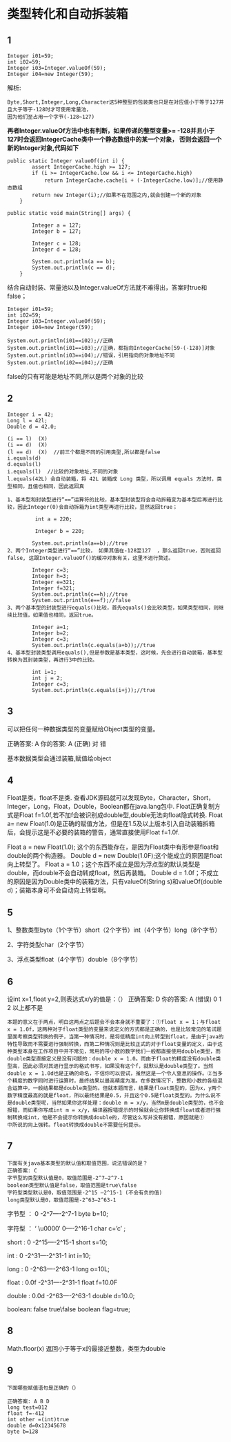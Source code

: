 # 类型转化和自动拆装箱
## 1
```
Integer i01=59;
int i02=59;
Integer i03=Integer.valueOf(59);
Integer i04=new Integer(59);
```
解析:
```
Byte,Short,Integer,Long,Character这5种整型的包装类也只是在对应值小于等于127并且大于等于-128时才可使用常量池，
因为他们至占用一个字节(-128~127)
```
**再者Integer.valueOf方法中也有判断，如果传递的整型变量>= -128并且小于127时会返回IntegerCache类中一个静态数组中的某一个对象， 否则会返回一个新的Integer对象,代码如下**
```
public static Integer valueOf(int i) {
        assert IntegerCache.high >= 127;
        if (i >= IntegerCache.low && i <= IntegerCache.high)
            return IntegerCache.cache[i + (-IntegerCache.low)];//使用静态数组
        return new Integer(i);//如果不在范围之内,就会创建一个新的对象
    }
```
```
public static void main(String[] args) {
         
        Integer a = 127;
        Integer b = 127;
         
        Integer c = 128;
        Integer d = 128;
         
        System.out.println(a == b);
        System.out.println(c == d);
    }
```
结合自动封装、常量池以及Integer.valueOf方法就不难得出，答案时true和false；
```
Integer i01=59;
int i02=59;
Integer i03=Integer.valueOf(59);
Integer i04=new Integer(59);
```
```
System.out.println(i01==i02);//正确
System.out.println(i01==i03);//正确，都指向IntegerCache[59-(-128)]对象
System.out.println(i03==i04);//错误，引用指向的对象地址不同
System.out.println(i02==i04);//正确
```
false的只有可能是地址不同,所以是两个对象的比较
## 2
```
Integer i = 42;
Long l = 42l;
Double d = 42.0;
```
```
(i == l)  (X)
(i == d)  (X) 
(l == d)  (X)  //前三个都是不同的引用类型,所以都是false 
i.equals(d)
d.equals(l)
i.equals(l)  //比较的对象地址,不同的对象
l.equals(42L) 会自动装箱，将 42L 装箱成 Long 类型，所以调用 equals 方法时，类型相同，且值也相同，因此返回真
```
```
1、基本型和封装型进行“==”运算符的比较，基本型封装型将会自动拆箱变为基本型后再进行比较，因此Integer(0)会自动拆箱为int类型再进行比较，显然返回true；

         int a = 220;

         Integer b = 220;

        System.out.println(a==b);//true
2、两个Integer类型进行“==”比较， 如果其值在-128至127  ，那么返回true，否则返回false, 这跟Integer.valueOf()的缓冲对象有关，这里不进行赘述。

        Integer c=3;
        Integer h=3;
        Integer e=321;
        Integer f=321;
        System.out.println(c==h);//true
        System.out.println(e==f);//false
3、两个基本型的封装型进行equals()比较，首先equals()会比较类型，如果类型相同，则继续比较值，如果值也相同，返回true。

        Integer a=1;
        Integer b=2;
        Integer c=3;
        System.out.println(c.equals(a+b));//true
4、基本型封装类型调用equals(),但是参数是基本类型，这时候，先会进行自动装箱，基本型转换为其封装类型，再进行3中的比较。  

        int i=1;
        int j = 2;
        Integer c=3;
        System.out.println(c.equals(i+j));//true
```
## 3
可以把任何一种数据类型的变量赋给Object类型的变量。

正确答案: A   你的答案: A (正确)
对
错

基本数据类型会通过装箱,赋值给object

## 4
Float是类，float不是类.
查看JDK源码就可以发现Byte，Character，Short，Integer，Long，Float，Double，Boolean都在java.lang包中.
Float正确复制方式是Float f=1.0f,若不加f会被识别成double型,double无法向float隐式转换.
Float a= new Float(1.0)是正确的赋值方法，但是在1.5及以上版本引入自动装箱拆箱后，会提示这是不必要的装箱的警告，通常直接使用Float f=1.0f.

Float a = new Float(1.0); 这个的东西能存在，是因为Float类中有形参是float和double的两个构造器。
Double d = new Double(1.0F);这个能成立的原因是float向上转型了。
Float a = 1.0；这个东西不成立是因为浮点型的默认类型是double，而double不会自动转成float，然后再装箱。
Double d = 1.0f；不成立的原因是因为Double类中的装箱方法，只有valueOf(String s)和valueOf(double d)；装箱本身可不会自动向上转型啊。
## 5
1、整数类型byte（1个字节）short（2个字节）int（4个字节）long（8个字节）

2、字符类型char（2个字节）

3、浮点类型float（4个字节）double（8个字节）

## 6
设int x=1,float y=2,则表达式x/y的值是：（）
正确答案: D   你的答案: A (错误)
0
1
2
以上都不是
```
本题的意义在于两点，明白这两点之后题会不会本身就不重要了：①float x = 1；与float x = 1.0f，这两种对于float类型的变量来说定义的方式都是正确的，也是比较常见的笔试题里面考察类型转换的例子，当第一种情况时，是将低精度int向上转型到float，是由于java的特性导致而不需要进行强制转换，而第二种情况则是比较正式的对于float变量的定义，由于这种类型本身在工作项目中并不常见，常用的带小数的数字我们一般都直接使用double类型，而double类型直接定义是没有问题的：double x = 1.0。而由于float的精度没有double类型高，因此必须对其进行显示的格式书写，如果没有这个f，就默认是double类型了。当然double x = 1.0d也是正确的命名，不信你可以尝试，虽然这是一个令人窒息的操作。②当多个精度的数字同时进行运算时，最终结果以最高精度为准。在多数情况下，整数和小数的各级混合运算中，一般结果都是double类型的。但就本题而言，结果是float类型的，因为x，y两个数字精度最高的就是float，所以最终结果是0.5，并且这个0.5是float类型的。为什么说不是double类型呢，当然如果你这样处理：double m = x/y，当然m是double类型的，也不会报错，而如果你写成int m = x/y，编译器报错提示的时候就会让你转换成float或者进行强制转换成int，他是不会提示你转换成double的，尽管这么写并没有报错，原因就是①
中所说的向上强转。float转换成double不需要任何提示。
```

## 7
```
下面有关java基本类型的默认值和取值范围，说法错误的是？
正确答案: C
字节型的类型默认值是0，取值范围是-2^7—2^7-1
boolean类型默认值是false，取值范围是true\false
字符型类型默认是0，取值范围是-2^15 —2^15-1 (不会有负的值)
long类型默认是0，取值范围是-2^63—2^63-1
```
字节型 ： 0 -2^7—-2^7-1 byte b=10;

字符型 ： ‘ \u0000′ 0—-2^16-1         char c=’c’ ;

short : 0 -2^15—-2^15-1 short s=10;

int : 0 -2^31—-2^31-1 int i=10;

long : 0 -2^63—-2^63-1     long o=10L;

float : 0.0f -2^31—-2^31-1 float f=10.0F

double : 0.0d -2^63—-2^63-1 double d=10.0;

boolean: false true\false boolean flag=true;

## 8
 Math.floor(x) 返回小于等于x的最接近整数，类型为double
## 9
```
下面哪些赋值语句是正确的（）

正确答案: A B D 
long test=012
float f=-412
int other =(int)true
double d=0x12345678
byte b=128
```